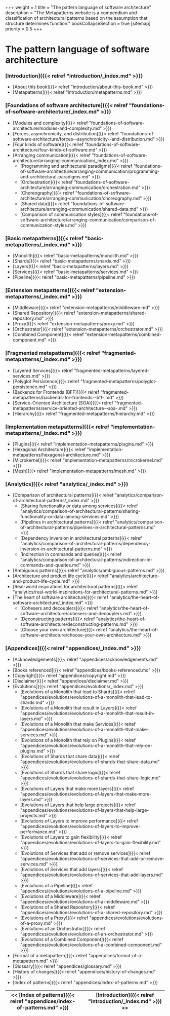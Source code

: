 +++
weight = 1
title = "The pattern language of software architecture"
description = "The Metapatterns website is a compendium and classification of architectural patterns based on the assumption that structure determines function."
bookCollapseSection = true
[sitemap]
  priority = 0.5
+++

# The pattern language of software architecture

<nav>


### [Introduction]({{< relref "introduction/_index.md" >}})

- [About this book]({{< relref "introduction/about-this-book.md" >}})
- [Metapatterns]({{< relref "introduction/metapatterns.md" >}})

### [Foundations of software architecture]({{< relref "foundations-of-software-architecture/_index.md" >}})

- [Modules and complexity]({{< relref "foundations-of-software-architecture/modules-and-complexity.md" >}})
- [Forces, asynchronicity, and distribution]({{< relref "foundations-of-software-architecture/forces--asynchronicity--and-distribution.md" >}})
- [Four kinds of software]({{< relref "foundations-of-software-architecture/four-kinds-of-software.md" >}})
- [Arranging communication]({{< relref "foundations-of-software-architecture/arranging-communication/_index.md" >}})
  - [Programming and architectural paradigms]({{< relref "foundations-of-software-architecture/arranging-communication/programming-and-architectural-paradigms.md" >}})
  - [Orchestration]({{< relref "foundations-of-software-architecture/arranging-communication/orchestration.md" >}})
  - [Choreography]({{< relref "foundations-of-software-architecture/arranging-communication/choreography.md" >}})
  - [Shared data]({{< relref "foundations-of-software-architecture/arranging-communication/shared-data.md" >}})
  - [Comparison of communication styles]({{< relref "foundations-of-software-architecture/arranging-communication/comparison-of-communication-styles.md" >}})

### [Basic metapatterns]({{< relref "basic-metapatterns/_index.md" >}})

- [Monolith]({{< relref "basic-metapatterns/monolith.md" >}})
- [Shards]({{< relref "basic-metapatterns/shards.md" >}})
- [Layers]({{< relref "basic-metapatterns/layers.md" >}})
- [Services]({{< relref "basic-metapatterns/services.md" >}})
- [Pipeline]({{< relref "basic-metapatterns/pipeline.md" >}})

### [Extension metapatterns]({{< relref "extension-metapatterns/_index.md" >}})

- [Middleware]({{< relref "extension-metapatterns/middleware.md" >}})
- [Shared Repository]({{< relref "extension-metapatterns/shared-repository.md" >}})
- [Proxy]({{< relref "extension-metapatterns/proxy.md" >}})
- [Orchestrator]({{< relref "extension-metapatterns/orchestrator.md" >}})
- [Combined Component]({{< relref "extension-metapatterns/combined-component.md" >}})

### [Fragmented metapatterns]({{< relref "fragmented-metapatterns/_index.md" >}})

- [Layered Services]({{< relref "fragmented-metapatterns/layered-services.md" >}})
- [Polyglot Persistence]({{< relref "fragmented-metapatterns/polyglot-persistence.md" >}})
- [Backends for Frontends (BFF)]({{< relref "fragmented-metapatterns/backends-for-frontends--bff-.md" >}})
- [Service-Oriented Architecture (SOA)]({{< relref "fragmented-metapatterns/service-oriented-architecture--soa-.md" >}})
- [Hierarchy]({{< relref "fragmented-metapatterns/hierarchy.md" >}})

### [Implementation metapatterns]({{< relref "implementation-metapatterns/_index.md" >}})

- [Plugins]({{< relref "implementation-metapatterns/plugins.md" >}})
- [Hexagonal Architecture]({{< relref "implementation-metapatterns/hexagonal-architecture.md" >}})
- [Microkernel]({{< relref "implementation-metapatterns/microkernel.md" >}})
- [Mesh]({{< relref "implementation-metapatterns/mesh.md" >}})

### [Analytics]({{< relref "analytics/_index.md" >}})

- [Comparison of architectural patterns]({{< relref "analytics/comparison-of-architectural-patterns/_index.md" >}})
  - [Sharing functionality or data among services]({{< relref "analytics/comparison-of-architectural-patterns/sharing-functionality-or-data-among-services.md" >}})
  - [Pipelines in architectural patterns]({{< relref "analytics/comparison-of-architectural-patterns/pipelines-in-architectural-patterns.md" >}})
  - [Dependency inversion in architectural patterns]({{< relref "analytics/comparison-of-architectural-patterns/dependency-inversion-in-architectural-patterns.md" >}})
  - [Indirection in commands and queries]({{< relref "analytics/comparison-of-architectural-patterns/indirection-in-commands-and-queries.md" >}})
- [Ambiguous patterns]({{< relref "analytics/ambiguous-patterns.md" >}})
- [Architecture and product life cycle]({{< relref "analytics/architecture-and-product-life-cycle.md" >}})
- [Real-world inspirations for architectural patterns]({{< relref "analytics/real-world-inspirations-for-architectural-patterns.md" >}})
- [The heart of software architecture]({{< relref "analytics/the-heart-of-software-architecture/_index.md" >}})
  - [Cohesers and decouplers]({{< relref "analytics/the-heart-of-software-architecture/cohesers-and-decouplers.md" >}})
  - [Deconstructing patterns]({{< relref "analytics/the-heart-of-software-architecture/deconstructing-patterns.md" >}})
  - [Choose your own architecture]({{< relref "analytics/the-heart-of-software-architecture/choose-your-own-architecture.md" >}})

### [Appendices]({{< relref "appendices/_index.md" >}})

- [Acknowledgements]({{< relref "appendices/acknowledgements.md" >}})
- [Books referenced]({{< relref "appendices/books-referenced.md" >}})
- [Copyright]({{< relref "appendices/copyright.md" >}})
- [Disclaimer]({{< relref "appendices/disclaimer.md" >}})
- [Evolutions]({{< relref "appendices/evolutions/_index.md" >}})
  - [Evolutions of a Monolith that lead to Shards]({{< relref "appendices/evolutions/evolutions-of-a-monolith-that-lead-to-shards.md" >}})
  - [Evolutions of a Monolith that result in Layers]({{< relref "appendices/evolutions/evolutions-of-a-monolith-that-result-in-layers.md" >}})
  - [Evolutions of a Monolith that make Services]({{< relref "appendices/evolutions/evolutions-of-a-monolith-that-make-services.md" >}})
  - [Evolutions of a Monolith that rely on Plugins]({{< relref "appendices/evolutions/evolutions-of-a-monolith-that-rely-on-plugins.md" >}})
  - [Evolutions of Shards that share data]({{< relref "appendices/evolutions/evolutions-of-shards-that-share-data.md" >}})
  - [Evolutions of Shards that share logic]({{< relref "appendices/evolutions/evolutions-of-shards-that-share-logic.md" >}})
  - [Evolutions of Layers that make more layers]({{< relref "appendices/evolutions/evolutions-of-layers-that-make-more-layers.md" >}})
  - [Evolutions of Layers that help large projects]({{< relref "appendices/evolutions/evolutions-of-layers-that-help-large-projects.md" >}})
  - [Evolutions of Layers to improve performance]({{< relref "appendices/evolutions/evolutions-of-layers-to-improve-performance.md" >}})
  - [Evolutions of Layers to gain flexibility]({{< relref "appendices/evolutions/evolutions-of-layers-to-gain-flexibility.md" >}})
  - [Evolutions of Services that add or remove services]({{< relref "appendices/evolutions/evolutions-of-services-that-add-or-remove-services.md" >}})
  - [Evolutions of Services that add layers]({{< relref "appendices/evolutions/evolutions-of-services-that-add-layers.md" >}})
  - [Evolutions of a Pipeline]({{< relref "appendices/evolutions/evolutions-of-a-pipeline.md" >}})
  - [Evolutions of a Middleware]({{< relref "appendices/evolutions/evolutions-of-a-middleware.md" >}})
  - [Evolutions of a Shared Repository]({{< relref "appendices/evolutions/evolutions-of-a-shared-repository.md" >}})
  - [Evolutions of a Proxy]({{< relref "appendices/evolutions/evolutions-of-a-proxy.md" >}})
  - [Evolutions of an Orchestrator]({{< relref "appendices/evolutions/evolutions-of-an-orchestrator.md" >}})
  - [Evolutions of a Combined Component]({{< relref "appendices/evolutions/evolutions-of-a-combined-component.md" >}})
- [Format of a metapattern]({{< relref "appendices/format-of-a-metapattern.md" >}})
- [Glossary]({{< relref "appendices/glossary.md" >}})
- [History of changes]({{< relref "appendices/history-of-changes.md" >}})
- [Index of patterns]({{< relref "appendices/index-of-patterns.md" >}})

</nav>

<nav>

| \<\< [Index of patterns]({{< relref "appendices/index-of-patterns.md" >}}) |  | [Introduction]({{< relref "introduction/_index.md" >}}) \>\> |
| --- | --- | --- |

</nav>